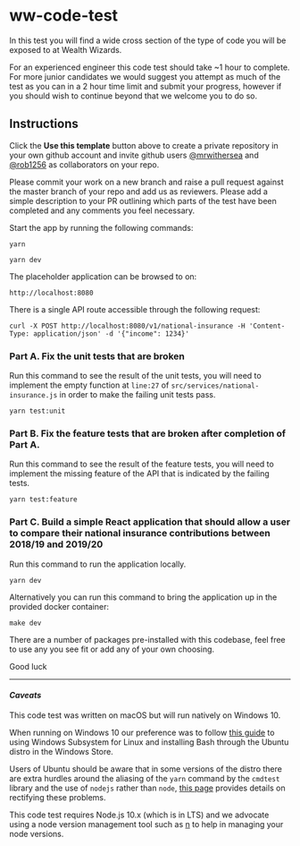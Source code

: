 # ww-code-test

In this test you will find a wide cross section of the type of code you will be exposed to at Wealth Wizards.

For an experienced engineer this code test should take ~1 hour to complete. For more junior candidates we 
would suggest you attempt as much of the test as you can in a 2 hour time limit and submit your progress, however if 
you should wish to continue beyond that we welcome you to do so.
 
## Instructions

Click the **Use this template** button above to create a private repository in your own github account and invite github users [@mrwithersea](https://github.com/mrwithersea) and [@rob1256](https://github.com/rob1256) as collaborators on your repo.
 
Please commit your work on a new branch and raise a pull request against the master branch of your repo and add us as reviewers. Please add a simple description to your PR outlining which parts of the test have been completed and any comments you feel necessary.

Start the app by running the following commands:
 
 ```
 yarn
 ```
 
 ```
 yarn dev
 ```

The placeholder application can be browsed to on:
 
```
http://localhost:8080
```

There is a single API route accessible through the following request:

```
curl -X POST http://localhost:8080/v1/national-insurance -H 'Content-Type: application/json' -d '{"income": 1234}'
```

### Part A. Fix the unit tests that are broken

Run this command to see the result of the unit tests, you will need to implement the empty function at `line:27` of `src/services/national-insurance.js` in order to make the failing unit tests pass.

```
yarn test:unit
```

### Part B. Fix the feature tests that are broken after completion of Part A.

Run this command to see the result of the feature tests, you will need to implement the missing feature of the API that is indicated by the failing tests.

```
yarn test:feature
```

 

### Part C. Build a simple React application that should allow a user to compare their national insurance contributions between 2018/19 and 2019/20

Run this command to run the application locally.

```
yarn dev
```

Alternatively you can run this command to bring the application up in the provided docker container:

```
make dev
```

There are a number of packages pre-installed with this codebase, feel free to use any you see fit or add any of your own choosing.

Good luck

---

#### _Caveats_

This code test was written on macOS but will run natively on Windows 10.

When running on Windows 10 our preference was to follow [this guide](https://www.windowscentral.com/how-install-bash-shell-command-line-windows-10) to using Windows Subsystem for Linux and installing Bash through the Ubuntu distro in the Windows Store.

Users of Ubuntu should be aware that in some versions of the distro there are extra hurdles around the aliasing of the `yarn` command by the `cmdtest` library and the use of `nodejs` rather than `node`, [this page](https://yarnpkg.com/lang/en/docs/install/#debian-stable) provides details on rectifying these problems.

This code test requires Node.js 10.x (which is in LTS) and we advocate using a node version management tool such as [n](https://github.com/tj/n) to help in managing your node versions.
